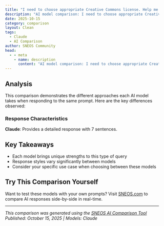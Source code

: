 ```yaml
---
title: "I need to choose appropriate Creative Commons license. Help me: 1) Understand license options (CC0"
description: "AI model comparison: I need to choose appropriate Creative Commons license. Help me: 1) Understand license options (CC0..."
date: 2025-10-15
category: comparison
layout: Clean
tags:
  - Claude
  - AI Comparison
author: SNEOS Community
head:
  - - meta
    - name: description
      content: "AI model comparison: I need to choose appropriate Creative Commons license. Help me: 1) Understand license options (CC0..."
---
```


<ChatComparison
  title="I need to choose appropriate Creative Commons license. Help me: 1) Understand license options (CC0"
  prompt="I need to choose appropriate Creative Commons license. Help me: 1) Understand license options (CC0"
  :responses='{"Claude": "# Creative Commons License Guide\n\nI\u0027ll help you understand your CC license options:\n\n## **CC0 (Public Domain)**\n- **Most permissive** - You waive all rights\n- Others can use for **any purpose** (commercial, modified, etc.)\n- **No attribution required**\n- You cannot revoke it\n- **Best for:** Maximum sharing, scientific data, wanting zero restrictions\n\n## **Other Main CC Licenses**\n\n### **CC BY** (Attribution)\n- Most popular free license\n- Others can do anything IF they credit you\n- Allows commercial use \u0026 modifications\n\n### **CC BY-SA** (Attribution-ShareAlike)\n- Credit required \u002B derivatives must use same license\n- \u0022Copyleft\u0022 approach (like Wikipedia uses)\n- Prevents proprietary derivatives\n\n### **CC BY-NC** (Attribution-NonCommercial)\n- Credit required, **no commercial use**\n- They can modify, but not profit from it\n\n### **CC BY-ND** (Attribution-NoDerivatives)\n- Credit required, **no modifications**\n- Can share but not alter\n\n### **Combinations exist:**\n- CC BY-NC-SA\n- CC BY-NC-ND\n\n## **Quick Decision Tree**\n\n**Want to give up all control?** \u2192 CC0\n\n**Want credit but otherwise don\u0027t care?** \u2192 CC BY\n\n**Want to prevent commercial use?** \u2192 CC BY-NC\n\n**Want derivatives to stay open?** \u2192 CC BY-SA\n\n**What type of work is this?** I can give more specific recommendations!"}' published-date="{DateTime.UtcNow:HH:mm}"
/>

## Analysis

This comparison demonstrates the different approaches each AI model takes when responding to the same prompt. Here are the key differences observed:

### Response Characteristics

**Claude**: Provides a detailed response with 7 sentences. 

## Key Takeaways

- Each model brings unique strengths to this type of query
- Response styles vary significantly between models
- Consider your specific use case when choosing between these models

## Try This Comparison Yourself

Want to test these models with your own prompts? Visit [SNEOS.com](https://sneos.com) to compare AI responses side-by-side in real-time.

---

*This comparison was generated using the [SNEOS AI Comparison Tool](https://sneos.com)*
*Published: October 15, 2025 | Models: Claude*
